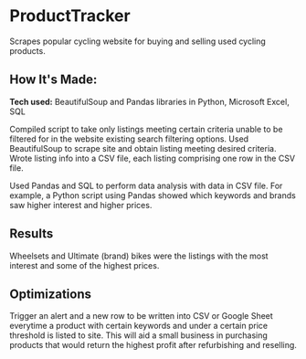 # ProductTracker

Scrapes popular cycling website for buying and selling used cycling products. 

## How It's Made:

**Tech used:** BeautifulSoup and Pandas libraries in Python, Microsoft Excel, SQL

Compiled script to take only listings meeting certain criteria unable to be filtered for in the website existing search filtering options. Used BeautifulSoup to scrape site and obtain listing meeting desired criteria. Wrote listing info into a CSV file, each listing comprising one row in the CSV file. 

Used Pandas and SQL to perform data analysis with data in CSV file. For example, a Python script using Pandas showed which keywords and brands saw higher interest and higher prices.

## Results

Wheelsets and Ultimate (brand) bikes were the listings with the most interest and some of the highest prices.

## Optimizations

Trigger an alert and a new row to be written into CSV or Google Sheet everytime a product with certain keywords and under a certain price threshold is listed to site. This will aid a small business in purchasing products that would return the highest profit after refurbishing and reselling. 
